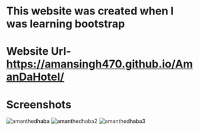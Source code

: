 # This website was created when I was learning bootstrap
# Website Url- https://amansingh470.github.io/AmanDaHotel/
# Screenshots

![amanthedhaba](https://github.com/AmanSingh470/AmanDaHotel/assets/94719475/4226132c-924d-43b8-afeb-6040a4bf5fa0)
![amanthedhaba2](https://github.com/AmanSingh470/AmanDaHotel/assets/94719475/152a8661-8ab8-43c6-9855-562839b51d28)
![amanthedhaba3](https://github.com/AmanSingh470/AmanDaHotel/assets/94719475/b6f73d7b-1273-4533-9d82-6ba614899e7e)
